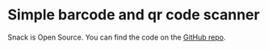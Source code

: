 # Simple barcode and qr code scanner

Snack is Open Source. You can find the code on the [GitHub repo](https://snack.expo.io/@rishi-singh/bar-code-scanner).
